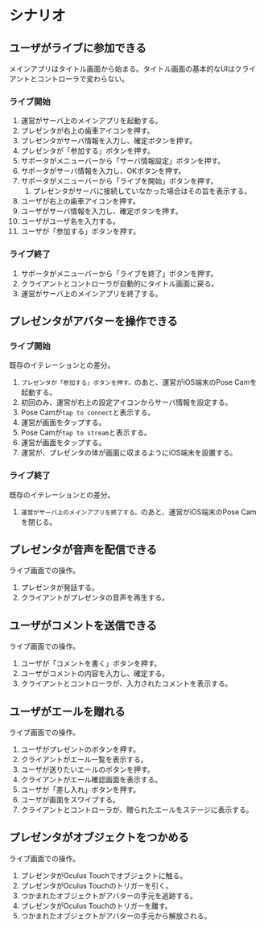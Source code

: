 # シナリオ

## ユーザがライブに参加できる

メインアプリはタイトル画面から始まる。タイトル画面の基本的なUIはクライアントとコントローラで変わらない。

### ライブ開始

1. 運営がサーバ上のメインアプリを起動する。
2. プレゼンタが右上の歯車アイコンを押す。
3. プレゼンタがサーバ情報を入力し、確定ボタンを押す。
4. プレゼンタが「参加する」ボタンを押す。
5. サポータがメニューバーから「サーバ情報設定」ボタンを押す。
6. サポータがサーバ情報を入力し、OKボタンを押す。
7. サポータがメニューバーから「ライブを開始」ボタンを押す。
   1. プレゼンタがサーバに接続していなかった場合はその旨を表示する。
8. ユーザが右上の歯車アイコンを押す。
9. ユーザがサーバ情報を入力し、確定ボタンを押す。
10. ユーザがユーザ名を入力する。
11. ユーザが「参加する」ボタンを押す。

### ライブ終了

1. サポータがメニューバーから「ライブを終了」ボタンを押す。
2. クライアントとコントローラが自動的にタイトル画面に戻る。
3. 運営がサーバ上のメインアプリを終了する。

## プレゼンタがアバターを操作できる

### ライブ開始

既存のイテレーションとの差分。

1. `プレゼンタが「参加する」ボタンを押す。`のあと、運営がiOS端末のPose Camを起動する。
2. 初回のみ、運営が右上の設定アイコンからサーバ情報を設定する。
3. Pose Camが`tap to connect`と表示する。
4. 運営が画面をタップする。
5. Pose Camが`tap to stream`と表示する。
6. 運営が画面をタップする。
7. 運営が、プレゼンタの体が画面に収まるようにiOS端末を設置する。

### ライブ終了

既存のイテレーションとの差分。

1. `運営がサーバ上のメインアプリを終了する。`のあと、運営がiOS端末のPose Camを閉じる。

## プレゼンタが音声を配信できる

ライブ画面での操作。

1. プレゼンタが発話する。
2. クライアントがプレゼンタの音声を再生する。

## ユーザがコメントを送信できる

ライブ画面での操作。

1. ユーザが「コメントを書く」ボタンを押す。
2. ユーザがコメントの内容を入力し、確定する。
3. クライアントとコントローラが、入力されたコメントを表示する。

## ユーザがエールを贈れる

ライブ画面での操作。

1. ユーザがプレゼントのボタンを押す。
2. クライアントがエール一覧を表示する。
3. ユーザが送りたいエールのボタンを押す。
4. クライアントがエール確認画面を表示する。
5. ユーザが「差し入れ」ボタンを押す。
6. ユーザが画面をスワイプする。
7. クライアントとコントローラが、贈られたエールをステージに表示する。

## プレゼンタがオブジェクトをつかめる

ライブ画面での操作。

1. プレゼンタがOculus Touchでオブジェクトに触る。
2. プレゼンタがOculus Touchのトリガーを引く。
3. つかまれたオブジェクトがアバターの手元を追跡する。
4. プレゼンタがOculus Touchのトリガーを離す。
5. つかまれたオブジェクトがアバターの手元から解放される。
